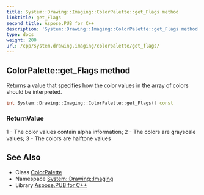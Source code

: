 ```yaml
---
title: System::Drawing::Imaging::ColorPalette::get_Flags method
linktitle: get_Flags
second_title: Aspose.PUB for C++
description: 'System::Drawing::Imaging::ColorPalette::get_Flags method. Returns a value that specifies how the color values in the array of colors should be interpreted in C++.'
type: docs
weight: 200
url: /cpp/system.drawing.imaging/colorpalette/get_flags/
---
```

## ColorPalette::get_Flags method


Returns a value that specifies how the color values in the array of colors should be interpreted.

```cpp
int System::Drawing::Imaging::ColorPalette::get_Flags() const
```


### ReturnValue

1 - The color values contain alpha information; 2 - The colors are grayscale values; 3 - The colors are halftone values

## See Also

* Class [ColorPalette](../)
* Namespace [System::Drawing::Imaging](../../)
* Library [Aspose.PUB for C++](../../../)
